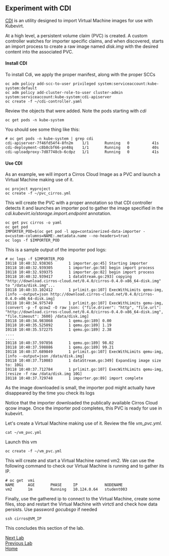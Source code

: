 ## Experiment with CDI

[CDI](https://github.com/kubevirt/containerized-data-importer) is an utility designed to import Virtual Machine images for use with Kubevirt. 

At a high level, a persistent volume claim (PVC) is created. A custom controller watches for importer specific claims, and when discovered, starts an import process to create a raw image named *disk.img* with the desired content into the associated PVC.

#### Install CDI

To install Cdi, we apply the proper manifest, along with the proper SCCs

```
oc adm policy add-scc-to-user privileged system:serviceaccount:kube-system:default
oc adm policy add-cluster-role-to-user cluster-admin system:serviceaccount:kube-system:cdi-apiserver
oc create -f ~/cdi-controller.yaml
```

Review the objects that were added. Note the pods starting with *cdi*

```
oc get pods -n kube-system
```

You should see some thing like this:

```
# oc get pods -n kube-system | grep cdi
cdi-apiserver-7f46fd54f4-8fn2m    1/1       Running   0          41s
cdi-deployment-c8b8cbf66-pn48q    1/1       Running   0          40s
cdi-uploadproxy-7d87748cb-6cdpz   1/1       Running   0          41s
```

#### Use CDI

As an example, we will import a Cirros Cloud Image as a PVC and launch a Virtual Machine making use of it.

```
oc project myproject
oc create -f ~/pvc_cirros.yml
```

This will create the PVC with a proper annotation so that CDI controller detects it and launches an importer pod to gather the image specified in the *cdi.kubevirt.io/storage.import.endpoint* annotation.

```
oc get pvc cirros -o yaml
oc get pod
IMPORTER_POD=$(oc get pod -l app=containerized-data-importer -o=custom-columns=NAME:.metadata.name --no-headers=true)
oc logs -f $IMPORTER_POD
```

This is a sample output of the importer pod logs:

```
# oc logs -f $IMPORTER_POD
I0118 10:40:32.938365       1 importer.go:45] Starting importer
I0118 10:40:32.939305       1 importer.go:58] begin import process
I0118 10:40:32.939375       1 importer.go:82] begin import process
I0118 10:40:32.939417       1 dataStream.go:293] copying "http://download.cirros-cloud.net/0.4.0/cirros-0.4.0-x86_64-disk.img" to "/data/disk.img"...
I0118 10:40:33.102412       1 prlimit.go:107] ExecWithLimits qemu-img, [info --output=json http://download.cirros-cloud.net/0.4.0/cirros-0.4.0-x86_64-disk.img]
I0118 10:40:34.975749       1 prlimit.go:107] ExecWithLimits qemu-img, [convert -p -f qcow2 -O raw json: {"file.driver": "http", "file.url": "http://download.cirros-cloud.net/0.4.0/cirros-0.4.0-x86_64-disk.img", "file.timeout": 3600} /data/disk.img]
I0118 10:40:34.983868       1 qemu.go:189] 0.00
I0118 10:40:35.525892       1 qemu.go:189] 1.19
I0118 10:40:35.572275       1 qemu.go:189] 2.38
....
....
I0118 10:40:37.597856       1 qemu.go:189] 98.02
I0118 10:40:37.598886       1 qemu.go:189] 99.21
I0118 10:40:37.689849       1 prlimit.go:107] ExecWithLimits qemu-img, [info --output=json /data/disk.img]
I0118 10:40:37.710083       1 dataStream.go:349] Expanding image size to: 10Gi
I0118 10:40:37.712784       1 prlimit.go:107] ExecWithLimits qemu-img, [resize -f raw /data/disk.img 10G]
I0118 10:40:37.729748       1 importer.go:89] import complete

```

As the image downloaded is small, the importer pod might actually have disappeared by the time you check its logs

Notice that the importer downloaded the publically available Cirros Cloud qcow image. Once the importer pod completes, this PVC is ready for use in kubevirt.

Let's create a Virtual Machine making use of it. Review the file *vm_pvc.yml*.

```
cat ~/vm_pvc.yml
```

Launch this vm

```
oc create -f ~/vm_pvc.yml
```

This will create and start a Virtual Machine named vm2. We can use the following command to check our Virtual Machine is running and to gather its IP.

```
# oc get  vmi
NAME      AGE       PHASE     IP            NODENAME
vm2       1m        Running   10.124.0.64   student003

```


Finally, use the gathered ip to connect to the Virtual Machine, create some files, stop and restart the Virtual Machine with virtctl and check how data persists. Use password *gocubsgo* if needed

```
ssh cirros@VM_IP
```

This concludes this section of the lab.

[Next Lab](../lab8/lab8.md)\
[Previous Lab](../lab6/lab6.md)\
[Home](../../README.md)
